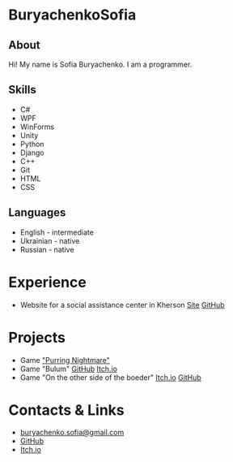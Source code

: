 # BuryachenkoSofia
## About
Hi! My name is Sofia Buryachenko. I am a programmer.
## Skills
- C#
- WPF
- WinForms
- Unity
- Python
- Django
- C++
- Git
- HTML
- CSS
        
## Languages
- English - intermediate
- Ukrainian - native
- Russian - native

# Experience
- Website for a social assistance center in Kherson 
[Site](https://social-assistance-center-in-kherson.github.io/)
[GitHub](https://github.com/social-assistance-center-in-Kherson/social-assistance-center-in-Kherson.github.io)

# Projects
- Game ["Purring Nightmare"](https://github.com/BuryachenkoSofia/Purring-Nightmare)
- Game "Bulum"
[GitHub](https://github.com/BuryachenkoSofia/Bulum)
[Itch.io](https://buryachenko.itch.io/bulum)
- Game "On the other side of the boeder" 
[Itch.io](https://buryachenko.itch.io/on-the-other-side-of-the-border)
[GitHub](https://github.com/BuryachenkoSofia/On-the-other-side-of-the-border)

# Contacts & Links
- [buryachenko.sofia@gmail.com](mailto:buryachenko.sofia@gmail.com)
- [GitHub](https://github.com/BuryachenkoSofia)
- [Itch.io](https://buryachenko.itch.io/)
